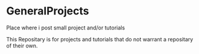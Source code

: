 # GeneralProjects
Place where i post small project and/or tutorials


This Repositary is for projects and tutorials that do not warrant a repositary of their own.
